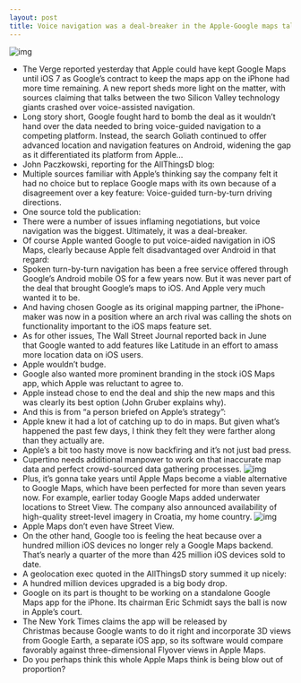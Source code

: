```yaml
---
layout: post
title: Voice navigation was a deal-breaker in the Apple-Google maps talks
---
```

![img](http://media.idownloadblog.com/wp-content/uploads/2012/08/Google-vs-Apple-Maps-3D.png)
* The Verge reported yesterday that Apple could have kept Google Maps until iOS 7 as Google’s contract to keep the maps app on the iPhone had more time remaining. A new report sheds more light on the matter, with sources claiming that talks between the two Silicon Valley technology giants crashed over voice-assisted navigation.
* Long story short, Google fought hard to bomb the deal as it wouldn’t hand over the data needed to bring voice-guided navigation to a competing platform. Instead, the search Goliath continued to offer advanced location and navigation features on Android, widening the gap as it differentiated its platform from Apple…
* John Paczkowski, reporting for the AllThingsD blog:
* Multiple sources familiar with Apple’s thinking say the company felt it had no choice but to replace Google maps with its own because of a disagreement over a key feature: Voice-guided turn-by-turn driving directions.
* One source told the publication:
* There were a number of issues inflaming negotiations, but voice navigation was the biggest. Ultimately, it was a deal-breaker.
* Of course Apple wanted Google to put voice-aided navigation in iOS Maps, clearly because Apple felt disadvantaged over Android in that regard:
* Spoken turn-by-turn navigation has been a free service offered through Google’s Android mobile OS for a few years now. But it was never part of the deal that brought Google’s maps to iOS. And Apple very much wanted it to be.
* And having chosen Google as its original mapping partner, the iPhone-maker was now in a position where an arch rival was calling the shots on functionality important to the iOS maps feature set.
* As for other issues, The Wall Street Journal reported back in June that Google wanted to add features like Latitude in an effort to amass more location data on iOS users.
* Apple wouldn’t budge.
* Google also wanted more prominent branding in the stock iOS Maps app, which Apple was reluctant to agree to.
* Apple instead chose to end the deal and ship the new maps and this was clearly its best option (John Gruber explains why).
* And this is from “a person briefed on Apple’s strategy”:
* Apple knew it had a lot of catching up to do in maps. But given what’s happened the past few days, I think they felt they were farther along than they actually are.
* Apple’s a bit too hasty move is now backfiring and it’s not just bad press.
* Cupertino needs additional manpower to work on that inaccurate map data and perfect crowd-sourced data gathering processes.
![img](http://media.idownloadblog.com/wp-content/uploads/2012/09/Apple-Maps-3D-rendering-issues.jpg)
* Plus, it’s gonna take years until Apple Maps become a viable alternative to Google Maps, which have been perfected for more than seven years now. For example, earlier today Google Maps added underwater locations to Street View. The company also announced availability of high-quality street-level imagery in Croatia, my home country.
![img](http://media.idownloadblog.com/wp-content/uploads/2012/09/Google-Street-View-underwater.jpg)
* Apple Maps don’t even have Street View.
* On the other hand, Google too is feeling the heat because over a hundred million iOS devices no longer rely a Google Maps backend. That’s nearly a quarter of the more than 425 million iOS devices sold to date.
* A geolocation exec quoted in the AllThingsD story summed it up nicely:
* A hundred million devices upgraded is a big body drop.
* Google on its part is thought to be working on a standalone Google Maps app for the iPhone. Its chairman Eric Schmidt says the ball is now in Apple’s court.
* The New York Times claims the app will be released by Christmas because Google wants to do it right and incorporate 3D views from Google Earth, a separate iOS app, so its software would compare favorably against three-dimensional Flyover views in Apple Maps.
* Do you perhaps think this whole Apple Maps think is being blow out of proportion?

